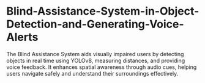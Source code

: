 # Blind-Assistance-System-in-Object-Detection-and-Generating-Voice-Alerts
The Blind Assistance System aids visually impaired users by detecting objects in real time using YOLOv8, measuring distances, and providing voice feedback. It enhances spatial awareness through audio cues, helping users navigate safely and understand their surroundings effectively.
